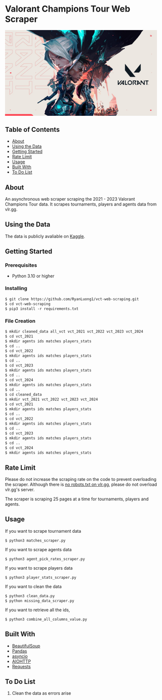 # Valorant Champions Tour Web Scraper

![banner_picture](banner.jpg)


## Table of Contents

- [About](#about)
- [Using the Data](#using_the_data)
- [Getting Started](#getting_started)
- [Rate Limit](#rate_limit)
- [Usage](#usage)
- [Built With](#built_with)
- [To Do List](#to_do_list)

## About <a name = "about"></a>

An asynchronous web scraper scraping the 2021 - 2023 Valorant Champions Tour data. It scrapes tournaments, players and agents data from vlr.gg.

## Using the Data <a name ="using_the_data"></a>
The data is publicly avaliable on [Kaggle](https://www.kaggle.com/datasets/ryanluong1/valorant-champion-tour-2021-2023-data).

## Getting Started <a name = "getting_started"></a>


### Prerequisites

- Python 3.10 or higher



### Installing


```
$ git clone https://github.com/RyanLuong1/vct-web-scraping.git
$ cd vct-web-scraping
$ pip3 install -r requirements.txt
```

### File Creation

```
$ mkdir cleaned_data all_vct vct_2021 vct_2022 vct_2023 vct_2024
$ cd vct_2021
$ mkdir agents ids matches players_stats
$ cd ..
$ cd vct_2022
$ mkdir agents ids matches players_stats
$ cd ..
$ cd vct_2023
$ mkdir agents ids matches players_stats
$ cd ..
$ cd vct_2024
$ mkdir agents ids matches players_stats
$ cd ..
$ cd cleaned_data
$ mkdir vct_2021 vct_2022 vct_2023 vct_2024
$ cd vct_2021 
$ mkdir agents ids matches players_stats
$ cd ..
$ cd vct_2022
$ mkdir agents ids matches players_stats
$ cd ..
$ cd vct_2023 
$ mkdir agents ids matches players_stats
$ cd ..
$ cd vct_2024 
$ mkdir agents ids matches players_stats
```


## Rate Limit <a name = "rate_limit"></a>
Please do not increase the scraping rate on the code to prevent overloading the scraper. Although there is [no robots.txt on vlr.gg](https://www.vlr.gg/30777/is-data-scraping-allowed), please do not overload vlr.gg's server.

The scraper is scraping 25 pages at a time for tournaments, players and agents.

## Usage <a name = "usage"></a>



If you want to scrape tournament data
```
$ python3 matches_scraper.py
```

If you want to scrape agents data
```
$ python3 agent_pick_rates_scraper.py
```

If you want to scrape players data
```
$ python3 player_stats_scraper.py
```

If you want to clean the data
```
$ python3 clean_data.py
$ python missing_data_scraper.py
```

If you want to retrieve all the ids,
```
$ python3 combine_all_columns_value.py
```

## Built With <a name="built_with"></a>
- [BeautifulSoup](https://www.crummy.com/software/BeautifulSoup/)
- [Pandas](https://pandas.pydata.org/)
- [asyncio](https://docs.python.org/3/library/asyncio.html)
- [AIOHTTP](https://docs.aiohttp.org/en/stable/)
- [Requests](https://requests.readthedocs.io/en/latest/)

## To Do List <a name ="to_do_list"></a>

1. Clean the data as errors arise